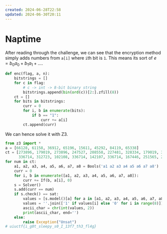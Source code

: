 ```yaml
---
created: 2024-06-28T22:58
updated: 2024-06-30T20:11
---
```


# Naptime

After reading through the challenge, we can see that the encryption method simply adds numbers from `a[i]` where `i`th bit is `1`.
This means its sort of $e=b_0a_0+b_1a_1+\dots$.

```python
def enc(flag, a, n):
    bitstrings = []
    for c in flag:
        # c -> int -> 8-bit binary string
        bitstrings.append(bin(ord(c))[2:].zfill(8))
    ct = []
    for bits in bitstrings:
        curr = 0
        for i, b in enumerate(bits):
            if b == "1":
                curr += a[i]
        ct.append(curr)
```

We can hence solve it with Z3.

```python
from z3 import *
a = [66128, 61158, 36912, 65196, 15611, 45292, 84119, 65338]
ct = [273896, 179019, 273896, 247527, 208558, 227481, 328334, 179019, 336714, 292819, 102108, 208558, 336714, 312723, 158973, 208700, 208700, 163266, 244215,
      336714, 312723, 102108, 336714, 142107, 336714, 167446, 251565, 227481, 296857, 336714, 208558, 113681, 251565, 336714, 227481, 158973, 147400, 292819, 289507]
for num in ct:
    a1, a2, a3, a4, a5, a6, a7, a8 = Bools('a1 a2 a3 a4 a5 a6 a7 a8')
    curr = 0
    for i, b in enumerate([a1, a2, a3, a4, a5, a6, a7, a8]):
        curr += If(b, a[i], 0)
    s = Solver()
    s.add(curr == num)
    if s.check() == sat:
        values = [s.model()[a] for a in [a1, a2, a3, a4, a5, a6, a7, a8]]
        values = ''.join(['1' if values[i] else '0' for i in range(8)])
        ascii_char = chr(int(values, 2))
        print(ascii_char, end='')
    else:
        raise Exception("Unsat")
# uiuctf{i_g0t_sleepy_s0_I_13f7_th3_fl4g}
```
